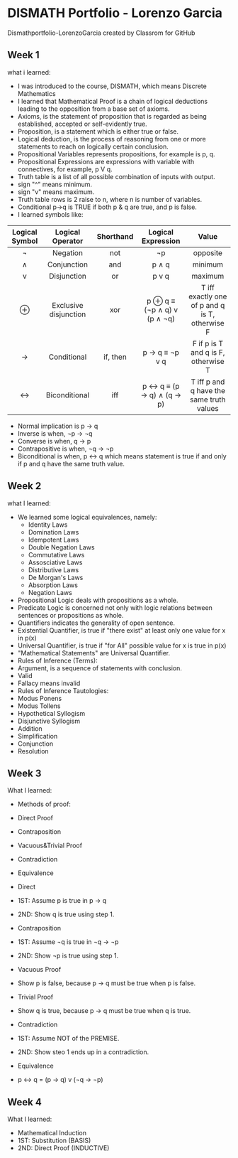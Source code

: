 # DISMATH Portfolio - Lorenzo Garcia
Dismathportfolio-LorenzoGarcia created by Classrom for GitHub
## Week 1
what i learned:
- I was introduced to the course, DISMATH, which means Discrete Mathematics
- I learned that Mathematical Proof is a chain of logical deductions leading to the opposition from a base set of axioms.
- Axioms, is the statement of proposition that is regarded as being established, accepted or self-evidently true.
- Proposition, is a statement which is either true or false.
- Logical deduction, is the process of reasoning from one or more statements to reach on logically certain conclusion.
- Propositional Variables represents propositions, for example is p, q.
- Propositional Expressions are expressions with variable with connectives, for example, p V q.
- Truth table is a list of all possible combination of inputs with output.
- sign "^" means minimum.
- sign "v" means maximum.
- Truth table rows is 2 raise to n, where n is number of variables.
- Conditional p->q is TRUE if both p & q are true, and p is false.
- I learned symbols like: 

| Logical Symbol  |  Logical Operator | Shorthand | Logical Expression | Value |
| :-----: |:-------:|:-----:| :-------: | :-------: |
| ¬ |Negation | not | ¬p | opposite |
| ∧ | Conjunction | and | p ∧ q | minimum |
| v | Disjunction | or | p v q | maximum |
| ⊕ | Exclusive disjunction | xor |  p ⊕ q  ≡ (¬p ∧ q) v (p ∧ ¬q) | T iff exactly one of p and q is T, otherwise F|
| → | Conditional | if, then | p → q ≡  ¬p v q | F if p is T and q is F, otherwise T |
| ↔ | Biconditional | iff |  p ↔ q ≡ (p → q) ∧ (q → p) |  T iff p and q have the same truth values |

- Normal implication is p -> q
- Inverse is when, ¬p -> ¬q
- Converse is when, q -> p
- Contrapositive is when, ¬q -> ¬p
- Biconditional is when, p <-> q which means statement is true if and only if p and q have the same truth value.

## Week 2
what I learned:
- We learned some logical equivalences, namely:
  - Identity Laws
  - Domination Laws
  - Idempotent Laws
  - Double Negation Laws
  - Commutative Laws
  - Assosciative Laws
  - Distributive Laws
  - De Morgan's Laws
  - Absorption Laws
  - Negation Laws
- Propositional Logic deals with propositions as a whole.
- Predicate Logic is concerned not only with logic relations between sentences or propositions as whole.
- Quantifiers indicates the generality of open sentence.
- Existential Quantifier, is true if "there exist" at least only one value for x in p(x)
- Universal Quantifier, is true if "for All" possible value for x is true in p(x)
- "Mathematical Statements" are Universal Quantifier.
- Rules of Inference (Terms):
 - Argument, is a sequence of statements with conclusion.
 - Valid
 - Fallacy means invalid
- Rules of Inference Tautologies:
 - Modus Ponens
 - Modus Tollens
 - Hypothetical Syllogism
 - Disjunctive Syllogism
 - Addition
 - Simplification
 - Conjunction
 - Resolution
 
## Week 3
What I learned:
- Methods of proof:
 - Direct Proof
 - Contraposition
 - Vacuous&Trivial Proof
 - Contradiction
 - Equivalence

- Direct
 - 1ST: Assume p is true in p -> q
 - 2ND: Show q is true using step 1.
- Contraposition
 - 1ST: Assume ¬q is true in ¬q -> ¬p
 - 2ND: Show ¬p is true using step 1.
- Vacuous Proof
 - Show p is false, because p -> q must be true when p is false. 
- Trivial Proof
 - Show q is true, because p -> q must be true when q is true.
- Contradiction
 - 1ST: Assume NOT of the PREMISE.
 - 2ND: Show steo 1 ends up in a contradiction.
- Equivalence
 - p <-> q = (p -> q) v (¬q -> ¬p)

## Week 4
What I learned:
- Mathematical Induction
 - 1ST: Substitution (BASIS)
 - 2ND: Direct Proof (INDUCTIVE)
